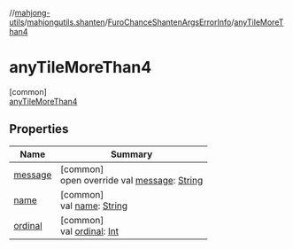 //[mahjong-utils](../../../../index.md)/[mahjongutils.shanten](../../index.md)/[FuroChanceShantenArgsErrorInfo](../index.md)/[anyTileMoreThan4](index.md)

# anyTileMoreThan4

[common]\
[anyTileMoreThan4](index.md)

## Properties

| Name | Summary |
|---|---|
| [message](../message.md) | [common]<br>open override val [message](../message.md): [String](https://kotlinlang.org/api/latest/jvm/stdlib/kotlin/-string/index.html) |
| [name](../tiles-num-illegal/index.md#-372974862%2FProperties%2F1581026887) | [common]<br>val [name](../tiles-num-illegal/index.md#-372974862%2FProperties%2F1581026887): [String](https://kotlinlang.org/api/latest/jvm/stdlib/kotlin/-string/index.html) |
| [ordinal](../tiles-num-illegal/index.md#-739389684%2FProperties%2F1581026887) | [common]<br>val [ordinal](../tiles-num-illegal/index.md#-739389684%2FProperties%2F1581026887): [Int](https://kotlinlang.org/api/latest/jvm/stdlib/kotlin/-int/index.html) |
